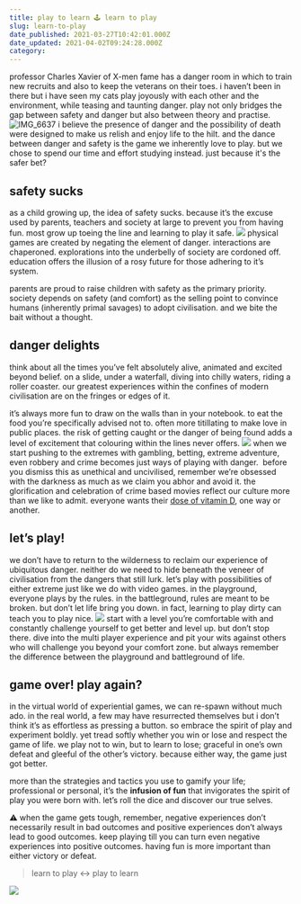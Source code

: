 ```yaml
---
title: play to learn 🕹 learn to play
slug: learn-to-play
date_published: 2021-03-27T10:42:01.000Z
date_updated: 2021-04-02T09:24:28.000Z
category: 
---
```

professor Charles Xavier of X-men fame has a danger room in which to train new recruits and also to keep the veterans on their toes. i haven’t been in there but i have seen my cats play joyously with each other and the environment, while teasing and taunting danger. play not only bridges the gap between safety and danger but also between theory and practise.
![IMG_6637](https://res.craft.do/user/full/aea53ecb-f07e-7684-f954-13f587938a00/E2D0937F-FA67-4E85-9D82-3B3CA583018F_2)
i believe the presence of danger and the possibility of death were designed to make us relish and enjoy life to the hilt. and the dance between danger and safety is the game we inherently love to play. but we chose to spend our time and effort studying instead. just because it's the safer bet?

## safety sucks
as a child growing up, the idea of safety sucks. because it’s the excuse used by parents, teachers and society at large to prevent you from having fun. most grow up toeing the line and learning to play it safe.
![](https://images.unsplash.com/photo-1591443062806-2045c656b0d6?crop=entropy&amp;cs=tinysrgb&amp;fit=max&amp;fm=jpg&amp;ixid=MnwxNDIyNzR8MHwxfHNlYXJjaHw1MHx8c2FmZXR5fGVufDB8fHx8MTYxNjgzNDU2OA&amp;ixlib=rb-1.2.1&amp;q=80&amp;w=1080)
physical games are created by negating the element of danger. interactions are chaperoned. explorations into the underbelly of society are cordoned off. education offers the illusion of a rosy future for those adhering to it’s system.

parents are proud to raise children with safety as the primary priority. society depends on safety (and comfort) as the selling point to convince humans (inherently primal savages) to adopt civilisation. and we bite the bait without a thought.

## danger delights

think about all the times you’ve felt absolutely alive, animated and excited beyond belief. on a slide, under a waterfall, diving into chilly waters, riding a roller coaster. our greatest experiences within the confines of modern civilisation are on the fringes or edges of it.

it’s always more fun to draw on the walls than in your notebook. to eat the food you’re specifically advised not to. often more titillating to make love in public places. the risk of getting caught or the danger of being found adds a level of excitement that colouring within the lines never offers.
![](https://images.unsplash.com/photo-1591600473567-19088f039d37?crop=entropy&amp;cs=tinysrgb&amp;fit=max&amp;fm=jpg&amp;ixid=MnwxNDIyNzR8MHwxfHNlYXJjaHwyM3x8Y3JpbWV8ZW58MHx8fHwxNjE2ODM0Njg1&amp;ixlib=rb-1.2.1&amp;q=80&amp;w=1080)
when we start pushing to the extremes with gambling, betting, extreme adventure, even robbery and crime becomes just ways of playing with danger.  before you dismiss this as unethical and uncivilised, remember we’re obsessed with the darkness as much as we claim you abhor and avoid it. the glorification and celebration of crime based movies reflect our culture more than we like to admit. everyone wants their [dose of vitamin D](/danger-and-death/), one way or another.

## let’s play!

we don’t have to return to the wilderness to reclaim our experience of ubiquitous danger. neither do we need to hide beneath the veneer of civilisation from the dangers that still lurk. let’s play with possibilities of either extreme just like we do with video games. in the playground, everyone plays by the rules. in the battleground, rules are meant to be broken. but don’t let life bring you down. in fact, learning to play dirty can teach you to play nice.
![](https://images.unsplash.com/photo-1422207049116-cfaf69531072?crop=entropy&amp;cs=tinysrgb&amp;fit=max&amp;fm=jpg&amp;ixid=MnwxNDIyNzR8MHwxfHNlYXJjaHwxNXx8eWluJTIweWFuZ3xlbnwwfHx8fDE2MTY4MzQ4NDA&amp;ixlib=rb-1.2.1&amp;q=80&amp;w=1080)
start with a level you’re comfortable with and constantly challenge yourself to get better and level up. but don’t stop there. dive into the multi player experience and pit your wits against others who will challenge you beyond your comfort zone. but always remember the difference between the playground and battleground of life.

## game over! play again?

in the virtual world of experiential games, we can re-spawn without much ado. in the real world, a few may have resurrected themselves but i don’t think it’s as effortless as pressing a button. so embrace the spirit of play and experiment boldly. yet tread softly whether you win or lose and respect the game of life. we play not to win, but to learn to lose; graceful in one’s own defeat and gleeful of the other’s victory. because either way, the game just got better.

more than the strategies and tactics you use to gamify your life; professional or personal, it’s the **infusion of fun** that invigorates the spirit of play you were born with. let’s roll the dice and discover our true selves.

⚠️ when the game gets tough, remember, negative experiences don’t necessarily result in bad outcomes and positive experiences don’t always lead to good outcomes. keep playing till you can turn even negative experiences into positive outcomes. having fun is more important than either victory or defeat.

> learn to play ↔ play to learn

![](https://images.unsplash.com/photo-1522069213448-443a614da9b6?crop=entropy&amp;cs=tinysrgb&amp;fit=max&amp;fm=jpg&amp;ixid=MnwxNDIyNzR8MHwxfHNlYXJjaHwxM3x8Z2FtZSUyMG92ZXIlMjBwbGF5JTIwYWdhaW58ZW58MHx8fHwxNjE2ODM1MDE2&amp;ixlib=rb-1.2.1&amp;q=80&amp;w=1080)
